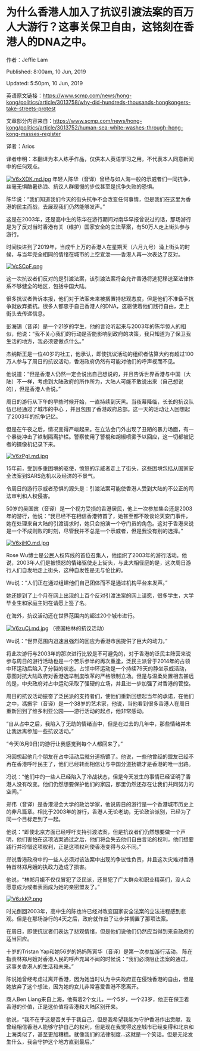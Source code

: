 为什么香港人加入了抗议引渡法案的百万人大游行？这事关保卫自由，这铭刻在香港人的DNA之中。
=

作者：Jeffie Lam   

Published: 8:00am, 10 Jun, 2019

Updated: 5:50pm, 10 Jun, 2019

英语原文链接：https://www.scmp.com/news/hong-kong/politics/article/3013758/why-did-hundreds-thousands-hongkongers-take-streets-protest

文章部分内容来自：https://www.scmp.com/news/hong-kong/politics/article/3013752/human-sea-white-washes-through-hong-kong-masses-register

译者：Arios

译者申明：本翻译为本人练手作品，仅供本人英语学习之用，不代表本人同意新闻中的任何观点。

[![V6xXDK.md.jpg](https://s2.ax1x.com/2019/06/11/V6xXDK.md.jpg)](https://imgchr.com/i/V6xXDK)
年轻人陈华（音译）曾经与如人海一般的示威者们一同抗争，丝毫无惧酷暑热浪、抗议人群缓慢的步伐甚至是抗争失败的恐惧。

陈华说：“我们知道我们今天的街头抗争不会改变任何事情，但是我们在这里为香港的民主而战，去展现我们仍然能够发声。”

这是在2003年，还是高中生的陈华在游行期间对南华早报曾说过的话，那场游行是为了反对当时香港有关（维护）国家安全的立法草案，有50万人走上街头参与游行。

时间快进到了2019年，当成千上万的香港人在星期天（六月九号）涌上街头的时候，与当年完全相同的情绪在城市的上空宣泄——香港人再一次表达了反对。

[![VcSCoF.png](https://s2.ax1x.com/2019/06/11/VcSCoF.png)](https://imgchr.com/i/VcSCoF)

这一次抗议者们反对的是引渡法案，该引渡法案将会允许香港将逃犯移送至法律体系不够健全的地区，包括中国大陆。

很多抗议者告诉本报，他们对于法案未来被搁置持悲观态度，但是他们不准备不抗争就放弃抵抗。很多人都忠于自己香港人的DNA，这驱使着他们践行自由，走上街头去传递信息。

彭海锡（音译）是一个21岁的学生，他的言论听起来与2003年的陈华惊人的相似，他说：“我不关心我们的行动是否能影响到政府的决策，我只知道为了保卫我生活的地方，我必须要做点什么。”

杰纳斯王是一位40岁的社工，他承认，即使抗议活动的组织者估算大约有超过100万人参与了周日的抗议活动，香港政府仍然有可能对他们的呼声视而不见。

他说道：“但是香港人仍然一定会说出自己想说的，并且告诉世界香港与中国（大陆）不一样，考虑到大陆政府的所作所为，大陆人可能不敢说出来（自己想说的），但是香港人会说。”

周日的游行从下午的早些时候开始，一直持续到天黑。当夜幕降临，长长的抗议队伍已经通过了城市的中心 ，并且包围了香港政府总部。这一天的活动让人回想起了2003年的抗争记忆。

但是在午夜之后，情况变得严峻起来。在立法会门外出现了丑陋的暴力场面，有一个暴徒冲击了铁制隔离护栏。警察使用了警棍和胡椒喷雾予以回应，这一切都被记者的摄像机记录下来。

[![V6zPgI.md.jpg](https://s2.ax1x.com/2019/06/11/V6zPgI.md.jpg)](https://imgchr.com/i/V6zPgI)

15年前，受到多重困境的驱使，愤怒的示威者走上了街头，这些困境包括从国家安全法案到SARS危机以及经济的不景气。

令周日的游行示威者恐惧的源头是：引渡法案可能使香港人受到大陆的不公正的司法审判和人权侵害。

50岁的吴国宾（音译）是一个视力受损的香港居民，他上一次参加集会还是2003年的游行，他说：“我已经不在相信香港特首了，她甚至都不敢谈论天安门事件，她在处理来自大陆的引渡请求时，她只会扮演一个守门员的角色。这对于香港来说是一个不成则败的时刻，尽管我并不总是一个示威者，但是我没有别的选择。”

[![V6xjHO.md.jpg](https://s2.ax1x.com/2019/06/11/V6xjHO.md.jpg)](https://imgchr.com/i/V6xjHO)

Rose Wu博士是公民人权阵线的首位召集人，他组织了2003年的游行活动。他说，2003年人们是被愤怒的情绪驱使走上街头，与此大相径庭的是，这次周日游行人们自发地走上街头，这种自发性是无与伦比的。

Wu说：“人们正在通过组建他们自己团体而不是通过机构平台来发声。”

她还提到了上个月在网上出现的上百个反对引渡法案的网上请愿，很多学生，大学毕业生和家庭主妇在请愿上签了名。

在海外，抗议活动还在世界范围内的超过20个城市进行。

[![V6zuCj.md.jpg](https://s2.ax1x.com/2019/06/11/V6zuCj.md.jpg)](https://imgchr.com/i/V6zuCj)
（德国柏林的抗议活动）

Wu说：“世界范围内迅速且强烈的回应为香港市民提供了巨大的动力。”

将此次游行与2003年的那次进行比较是不可避免的，对于香港的泛民主阵营来说参与周日的游行活动也是一个苦乐参半的再次重逢，泛民主派曾于2014年的占领中环运动后陷入了分裂的状态。占领中环运动是一个持续79天的静坐示威活动，意图对抗大陆政府对香港选举制度改革的严格限制立场。但是与温柔处置相去甚远的是，中央政府对占中运动采取了强硬的立场，并且进一步加强了对香港的管控。

周日的抗议活动振奋了泛民派的支持者们，使他们重新回想起当年的承诺，在他们之中，馮振宇（音译）是一个38岁的艺术家，他说，当他看到很多香港人在周日重新回到了维多利亚公园——游行活动的起点，他非常感动。

“自从占中之后，我陷入了无助的情绪当中，但是在过去的几年中，那些情绪并未让我远离参加一些抗议活动。”

“今天(6月9日)的游行让我感觉到每个人都回来了。”

冯回想起他几个朋友在占中活动后就分道扬镳了。他说，一些他曾经的盟友已经不再在香港呼吁民主了，他们已经转而相信让与中国分道扬镳才是香港的唯一出路。

冯说：“他们中的一些人已经陷入了冷战状态，但是今天发生的事情已经证明了香港人没有改变。他们仍然想要保护他们的家园，那里仍然还存在让我们共同努力的空间。”

郑伟（音译）是香港浸会大学的政治学家，他说周日的游行是一个香港城市历史上的非凡篇章。相比于2003年的游行，香港人无论老幼，无论政治派别，已经为了同一个目标走到了一起。

他说：“即使北京方面已经呼吁支持引渡法案，但是抗议者们仍然想要做一个声明，他们害怕在这项法案通过之后，他们将会失去他们自由言论的权利，他们想要践行并珍惜这项权利，正是这项权利使香港变得与众不同。”

郑说香港政府中的一些人必须对该法案中出现的争议性负责，并且这次灾难对香港特首林郑月娥的执政力造成了损害。

他说，“林郑月娥不仅仅冒犯了泛民派，还冒犯了广大群众和职业精英们，没人会愿意成为或者表面成为她的亲密盟友了。”

[![V6zkKP.png](https://s2.ax1x.com/2019/06/11/V6zkKP.png)](https://imgchr.com/i/V6zkKP)

时光倒回2003年，高中生的陈也许已经对改变国家安全法案的立法进程感到悲观。但是在那场游行的4天之后，政府就作出了让步并搁置了那项法案。

在周日，即使抗议者们表达了悲观情绪，但是他们说他们仍然应当得到来自政府的适当回应。

十岁的Tristan Yap和她56岁的妈妈陈寅华（音译）是第一次参加游行活动。
陈在指责林郑月娥对香港人民的呼声充耳不闻的时候说：“我们必须阻止法案的通过，这事关香港人的生活和未来。”

陈说她曾经考虑过离开香港，因为她当时认为中央政府正在侵蚀香港的自由，但是她放弃了这个想法，因为她的女儿非常喜爱香港不愿离开。

商人Ben Liang来自上海，他有着2个女儿，一个5岁，一个23岁，他正在保卫着香港的价值，正是这价值将香港和大陆区别开来。

他说，“我不在乎这是否关乎于我自己，但是我希望我能为守护香港作出贡献，我曾经相信香港人能够守护自己的权利，但是现在我觉得这座城市已经变得和北京和上海类似了，甚至更加糟糕。就像我们的法律制度…这就是一个笑话。但是无论发生什么，我会守护这个地方直到最后。”
